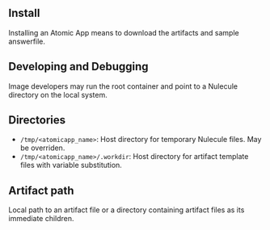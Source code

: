 ## Install

Installing an Atomic App means to download the artifacts and sample answerfile.

## Developing and Debugging

Image developers may run the root container and point to a Nulecule directory on the local system.

## Directories

* `/tmp/<atomicapp_name>`: Host directory for temporary Nulecule files. May be overriden.
* `/tmp/<atomicapp_name>/.workdir`: Host directory for artifact template files with variable substitution.

## Artifact path

Local path to an artifact file or a directory containing artifact files as its
immediate children.

